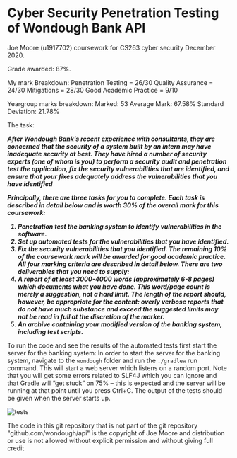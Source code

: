# Cyber Security Penetration Testing of Wondough Bank API

Joe Moore (u1917702) coursework for CS263 cyber security December 2020.

Grade awarded: 87%.

My mark Breakdown:
  Penetration Testing = 26/30
  Quality Assurance = 24/30
  Mitigations = 28/30
  Good Academic Practice = 9/10

Yeargroup marks breakdown:
  Marked: 53
  Average Mark: 67.58%
  Standard Deviation: 21.78%

The task:

<strong><em>After Wondough Bank’s recent experience with consultants, they are concerned that
the security of a system built by an intern may have inadequate security at best. They
have hired a number of security experts (one of whom is you) to perform a security
audit and penetration test the application, fix the security vulnerabilities that are
identified, and ensure that your fixes adequately address the vulnerabilities that you
have identified
  
Principally, there are three tasks for you to complete. Each task is described in detail
below and is worth 30% of the overall mark for this coursework:
1. Penetration test the banking system to identify vulnerabilities in the software.
2. Set up automated tests for the vulnerabilities that you have identified.
3. Fix the security vulnerabilities that you identified.
The remaining 10% of the coursework mark will be awarded for good academic practice. All four marking criteria are described in detail below.
There are two deliverables that you need to supply:
1. A report of at least 3000-4000 words (approximately 6-8 pages) which documents what you have done. This word/page count is merely a suggestion, not
a hard limit. The length of the report should, however, be appropriate for the
content: overly verbose reports that do not have much substance and exceed the
suggested limits may not be read in full at the discretion of the marker.
2. An archive containing your modified version of the banking system, including
test scripts.</em></strong>

To run the code and see the results of the automated tests first start the server for the banking system: In order to start the server for the banking system,
navigate to the `wondough` folder and run the `./gradlew` run command. This will start a web server which listens on a random port. Note that you will get some errors
related to SLF4J which you can ignore and that Gradle will “get stuck” on 75% – this is expected and the server will be running at that point until you press Ctrl+C. The output of the tests should be given when the server starts up. 

![tests](https://media.discordapp.net/attachments/192724811594596352/915212914531663872/unknown.png)

The code in this git repository that is not part of the git repository "github.com/wondough/api" is the copyright of Joe Moore and distribution or use is not allowed without explicit permission and without giving full credit
